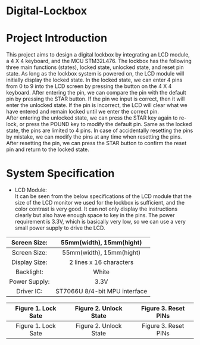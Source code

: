 # Digital-Lockbox

# Project Introduction
This project aims to design a digital lockbox by integrating an LCD module, a 4 X 4 keyboard, and the MCU STM32L476. The lockbox has the following three main functions (states), locked state, unlocked state, and reset pin state. As long as the lockbox system is powered on, the LCD module will initially display the locked state. In the locked state, we can enter 4 pins from 0 to 9 into the LCD screen by pressing the button on the 4 X 4 keyboard. After entering the pin, we can compare the pin with the default pin by pressing the STAR button. If the pin we input is correct, then it will enter the unlocked state. If the pin is incorrect, the LCD will clear what we have entered and remain locked until we enter the correct pin.<br />
After entering the unlocked state, we can press the STAR key again to re-lock, or press the POUND key to modify the default pin. Same as the locked state, the pins are limited to 4 pins. In case of accidentally resetting the pins by mistake, we can modify the pins at any time when resetting the pins. After resetting the pin, we can press the STAR button to confirm the reset pin and return to the locked state.<br />

# System Specification
* LCD Module: <br />
It can be seen from the below specifications of the LCD module that the size of the LCD monitor we used for the lockbox is sufficient, and the color contrast is very good. It can not only display the instructions clearly but also have enough space to key in the pins. The power requirement is 3.3V, which is basically very low, so we can use a very small power supply to drive the LCD. <br />

<!-- <table >
  <tr>
    <td>Screen Size:</td>
    <td>55mm(width), 15mm(hight)</td>
  </tr>
  <tr>
    <td>Display Size:</td>
    <td>2 lines x 16 characters</td>
  </tr>
  <tr>
    <td>Backlight:</td>
    <td>White</td>
  </tr>
  <tr>
    <td>Power Supply:</td>
    <td>3.3V</td>
  </tr>
  <tr>
    <td>Driver IC:</td>
    <td>ST7066U 8/4-bit MPU interface</td>
  </tr>
  <tr>
    <td colspan="2">State Instructions</td>
  </tr>
</table> -->

| Screen Size: | 55mm(width), 15mm(hight)|
| :-----------:  | :-----------: |
| Screen Size: |55mm(width), 15mm(hight)|
| Display Size: | 2 lines x 16 characters |
| Backlight: |White|
| Power Supply: | 3.3V |
| Driver IC: | ST7066U 8/4-bit MPU interface |

| Figure 1. Lock Sate | Figure 2. Unlock State | Figure 3. Reset PINs |
| :-----------:  | :-----------: |:-----------: |
| Figure 1. Lock Sate | Figure 2. Unlock State | Figure 3. Reset PINs |

